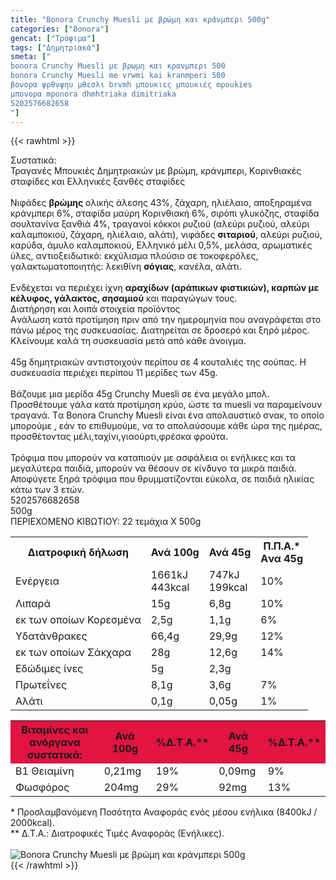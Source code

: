 ```yaml
---
title: "Bonora Crunchy Muesli με βρώμη και κράνμπερι 500g"
categories: ["Bonora"]
gencat: ["Τρόφιμα"]
tags: ["Δημητριακά"]
smeta: ["
bonora Crunchy Muesli με βρωμη και κρανμπερι 500
bonora Crunchy Muesli me vrwmi kai kranmperi 500
βονορα ψρθνψηυ μθεσλι brvmh μπουκιες μπουκιές mpoukies
μπονορα mponora dhmhtriaka dimitriaka
5202576682658
"]
---
```

{{< rawhtml >}}

<div class="sload53"><div class="product"><div id="sistatika">Συστατικά:</div><div class="alltext">Τραγανές Μπουκιές Δηµητριακών µε βρώµη, κράνµπερι, Κoρινθιακές σταφίδες και Ελληνικές ξανθές σταφίδες<br><br>Νιφάδες <strong>βρώµης</strong> ολικής άλεσης 43%, ζάχαρη, ηλιέλαιο, αποξηραµένα κράνµπερι 6%, σταφίδα µαύρη Κορινθιακή 6%, σιρόπι γλυκόζης, σταφίδα σουλτανίνα ξανθιά 4%, τραγανοί κόκκοι ρυζιού (αλεύρι ρυζιού, αλεύρι καλαµποκιού, ζάχαρη, ηλιέλαιο, αλάτι), νιφάδες <strong>σιταριού</strong>, αλεύρι ρυζιού, καρύδα, άµυλο καλαµποκιού, Ελληνικό µέλι 0,5%, µελάσα, αρωµατικές ύλες, αντιοξειδωτικό: εκχύλισµα πλούσιο σε τοκοφερόλες, γαλακτωµατοποιητής: λεκιθίνη <strong>σόγιας</strong>, κανέλα, αλάτι.<br><br>Ενδέχεται να περιέχει ίχνη <strong>αραχίδων (αράπικων φιστικιών), καρπών µε κέλυφος, γάλακτος, σησαµιού</strong> και παραγώγων τους.</div><div id="loipa">Διατήρηση και λοιπά στοιχεία προϊόντος</div><div class="alltext">Aνάλωση κατά προτίμηση πριν από την ημερομηνία που αναγράφεται στο πάνω μέρος της συσκευασίας. Διατηρείται σε δροσερό και ξηρό μέρος. Κλείνουμε καλά τη συσκευασία μετά από κάθε άνοιγμα.<br><br>45g δηµητριακών αντιστοιχούν περίπου σε 4 κουταλιές της σούπας. Η συσκευασία περιέχει περίπου 11 µερίδες των 45g.<br><br>Βάζουµε µια µερίδα 45g Crunchy Muesli σε ένα µεγάλο µπολ. Προσθέτουµε γάλα κατά προτίµηση κρύο, ώστε τα muesli να παραµείνουν τραγανά. Tα Bonora Crunchy Muesli είναι ένα απολαυστικό σνακ, το οποίο µπορούµε , εάν το επιθυµούµε, να το απολαύσουµε κάθε ώρα της ηµέρας, προσθέτοντας µέλι,ταχίνι,γιαούρτι,φρέσκα φρούτα.<br><br>Τρόφιμα που μπορούν να καταπιούν με ασφάλεια οι ενήλικες και τα μεγαλύτερα παιδιά, μπορούν να θέσουν σε κίνδυνο τα μικρά παιδιά. Αποφύγετε ξηρά τρόφιμα που θρυμματίζονται εύκολα, σε παιδιά ηλικίας κάτω των 3 ετών.</div><div id="barcode"><div id="barimage1"></div><span id="bartext">5202576682658</span></div><div id="varos"><div id="varosimage1"></div><span id="varostext">500g</span></div><div id="kivotio">ΠΕΡΙΕΧΟΜΕΝΟ ΚΙΒΩΤΙΟΥ: 22 τεμάχια Χ 500g</div><div class="tabout"><table id="diatable"><tbody><tr><th>Διατροφική δήλωση</th><th>Ανά 100g</th><th>Ανά 45g</th><th>Π.Π.Α.*<br>Aνα 45g</th></tr><tr><td class="texr2">Ενέργεια</td><td class="texr">1661kJ<br>443kcal</td><td class="texr">747kJ<br>199kcal</td><td class="texr">10%</td></tr><tr><td class="texr2">Λιπαρά</td><td class="texr">15g</td><td class="texr">6,8g</td><td class="texr">10%</td></tr><tr><td class="gray">εκ των οποίων Κορεσµένα</td><td class="gray2">2,5g</td><td class="gray2">1,1g</td><td class="gray2">6%</td></tr><tr><td class="texr2">Yδατάνθρακες</td><td class="texr">66,4g</td><td class="texr">29,9g</td><td class="texr">12%</td></tr><tr><td class="gray">εκ των οποίων Σάκχαρα</td><td class="gray2">28g</td><td class="gray2">12,6g</td><td class="gray2">14%</td></tr><tr><td class="texr2">Eδώδιμες ίνες</td><td class="texr">5g</td><td class="texr">2,3g</td><td class="texr">&nbsp;</td></tr><tr><td class="texr2">Πρωτεΐνες</td><td class="texr">8,1g</td><td class="texr">3,6g</td><td class="texr">7%</td></tr><tr><td class="texr2">Αλάτι</td><td class="texr">0,1g</td><td class="texr">0,05g</td><td class="texr">1%</td></tr></tbody></table></div><div class="keno"></div><div class="tabout"><table id="diatable"><tbody><tr><th style="background-color:#e21441">Βιταμίνες και<br>ανόργανα συστατικά:</th><th style="background-color:#e21441">Ανά 100g</th><th style="background-color:#e21441">%Δ.Τ.Α.**</th><th style="background-color:#e21441">Ανά 45g</th><th style="background-color:#e21441">%Δ.Τ.Α.**</th></tr><tr><td class="texr2">Β1 Θειαμίνη</td><td class="texr">0,21mg</td><td class="texr">19%</td><td class="texr">0,09mg</td><td class="texr">9%</td></tr><tr><td class="texr2">Φωσφόρος</td><td class="texr">204mg</td><td class="texr">29%</td><td class="texr">92mg</td><td class="texr">13%</td></tr></tbody></table></div><div class="alltext">* Προσλαμβανόμενη Ποσότητα Αναφοράς ενός μέσου ενήλικα (8400kJ / 2000kcal).<br>** Δ.Τ.Α.: Διατροφικές Τιμές Αναφοράς (Ενήλικες).</div><br><div class="pimg"><img alt="Bonora Crunchy Muesli με βρώμη και κράνμπερι 500g" title="Bonora Crunchy Muesli με βρώμη και κράνμπερι 500g" src="/media/images/bonora-crunchy-muesli-me-kranmperi-500g.jpg"></div></div></div>
{{< /rawhtml >}}



